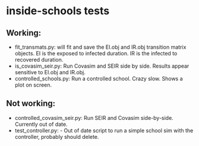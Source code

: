 # inside-schools tests

## Working:
* fit_transmats.py: will fit and save the EI.obj and IR.obj transition matrix objects.  EI is the exposed to infected duration.  IR is the infected to recovered duration.
* is_covasim_seir.py: Run Covasim and SEIR side by side.  Results appear sensitive to EI.obj and IR.obj.
* controlled_schools.py: Run a controlled school.  Crazy slow.  Shows a plot on screen.

## Not working:
* controlled_covasim_seir.py: Run SEIR and Covasim side-by-side.  Currently out of date.
* test_controller.py: - Out of date script to run a simple school sim with the controller, probably should delete.
